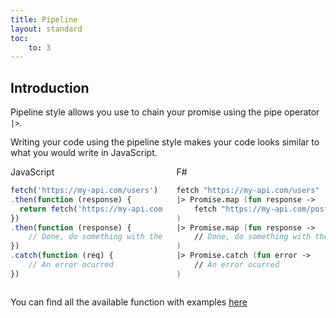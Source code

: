 ```yaml
---
title: Pipeline
layout: standard
toc:
    to: 3
---
```


## Introduction

Pipeline style allows you use to chain your promise using the pipe operator `|>`.

Writing your code using the pipeline style makes your code looks similar to what you would write in JavaScript.

<div class="columns" date-disable-copy-button="true">
    <div class="column is-half-desktop">

<div class="has-text-centered mb-2 has-text-weight-semibold">JavaScript</div>

```js
fetch('https://my-api.com/users')
.then(function (response) {
  return fetch('https://my-api.com/posts')
})
.then(function (response) {
    // Done, do something with the result
})
.catch(function (req) {
    // An error ocurred
})
```

</div>
    <div class="column is-half-desktop">

<div class="has-text-centered mb-2 has-text-weight-semibold">F#</div>

```fsharp
fetch "https://my-api.com/users"
|> Promise.map (fun response ->
    fetch "https://my-api.com/posts"
)
|> Promise.map (fun response ->
    // Done, do something with the result
)
|> Promise.catch (fun error ->
    // An error ocurred
)
```
</div>
</div>

You can find all the available function with examples [here](/fable-promise/reference/Fable.Promise/global-promise.html)
